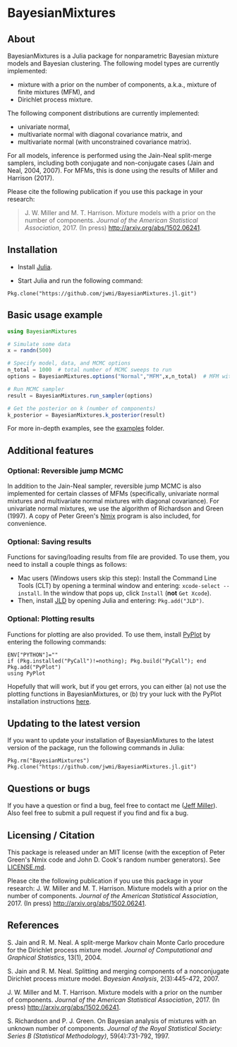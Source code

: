 # BayesianMixtures

<!--
[![Build Status](https://travis-ci.org/jwmi/BayesianMixtures.jl.svg?branch=master)](https://travis-ci.org/jwmi/BayesianMixtures.jl)
-->

## About

BayesianMixtures is a Julia package for nonparametric Bayesian mixture models and Bayesian clustering. The following model types are currently implemented:
- mixture with a prior on the number of components, a.k.a., mixture of finite mixtures (MFM), and
- Dirichlet process mixture.

The following component distributions are currently implemented:
- univariate normal,
- multivariate normal with diagonal covariance matrix, and
- multivariate normal (with unconstrained covariance matrix).

For all models, inference is performed using the Jain-Neal split-merge samplers, including both conjugate and non-conjugate cases (Jain and Neal, 2004, 2007).  For MFMs, this is done using the results of Miller and Harrison (2017).

Please cite the following publication if you use this package in your research:
> J. W. Miller and M. T. Harrison. Mixture models with a prior on the number of components. *Journal of the American Statistical Association*, 2017. (In press) http://arxiv.org/abs/1502.06241.


## Installation

- Install [Julia](http://julialang.org/downloads/).

- Start Julia and run the following command:
```
Pkg.clone("https://github.com/jwmi/BayesianMixtures.jl.git")
```

## Basic usage example

```julia
using BayesianMixtures

# Simulate some data
x = randn(500)

# Specify model, data, and MCMC options
n_total = 1000  # total number of MCMC sweeps to run
options = BayesianMixtures.options("Normal","MFM",x,n_total)  # MFM with univariate Normal components

# Run MCMC sampler
result = BayesianMixtures.run_sampler(options)

# Get the posterior on k (number of components) 
k_posterior = BayesianMixtures.k_posterior(result)
```

For more in-depth examples, see the [examples](examples/) folder.


## Additional features

### Optional: Reversible jump MCMC

In addition to the Jain-Neal sampler, reversible jump MCMC is also implemented for certain classes of MFMs (specifically, univariate normal mixtures and multivariate normal mixtures with diagonal covariance). For univariate normal mixtures, we use the algorithm of Richardson and Green (1997). A copy of Peter Green's [Nmix](https://people.maths.bris.ac.uk/~mapjg/Nmix/) program is also included, for convenience.

### Optional: Saving results

Functions for saving/loading results from file are provided.  To use them, you need to install a couple things as follows:
- Mac users (Windows users skip this step): Install the Command Line Tools (CLT) by opening a terminal window and entering: `xcode-select --install`.  In the window that pops up, click `Install` (**not** `Get Xcode`).
- Then, install [JLD](https://github.com/JuliaIO/JLD.jl) by opening Julia and entering: `Pkg.add("JLD")`.

### Optional: Plotting results

Functions for plotting are also provided.  To use them, install [PyPlot](https://github.com/JuliaPy/PyPlot.jl) by entering the following commands:
```
ENV["PYTHON"]=""
if (Pkg.installed("PyCall")!=nothing); Pkg.build("PyCall"); end
Pkg.add("PyPlot")
using PyPlot
```
Hopefully that will work, but if you get errors, you can either (a) not use the plotting functions in BayesianMixtures, or (b) try your luck with the PyPlot installation instructions [here](https://github.com/JuliaPy/PyPlot.jl).  



## Updating to the latest version

If you want to update your installation of BayesianMixtures to the latest version of the package, run the following commands in Julia:
```
Pkg.rm("BayesianMixtures")
Pkg.clone("https://github.com/jwmi/BayesianMixtures.jl.git")
```


## Questions or bugs

If you have a question or find a bug, feel free to contact me ([Jeff Miller](http://jwmi.github.io/)). Also feel free to submit a pull request if you find and fix a bug.


## Licensing / Citation

This package is released under an MIT license (with the exception of Peter Green's Nmix code and John D. Cook's random number generators). See [LICENSE.md](LICENSE.md). 

Please cite the following publication if you use this package in your research:
J. W. Miller and M. T. Harrison. Mixture models with a prior on the number of components. *Journal of the American Statistical Association*, 2017. (In press) http://arxiv.org/abs/1502.06241.


## References

S. Jain and R. M. Neal. A split-merge Markov chain Monte Carlo procedure for the Dirichlet process mixture model. *Journal of Computational and Graphical Statistics*, 13(1), 2004.

S. Jain and R. M. Neal. Splitting and merging components of a nonconjugate Dirichlet process mixture model. *Bayesian Analysis*, 2(3):445-472, 2007.

J. W. Miller and M. T. Harrison. Mixture models with a prior on the number of components. *Journal of the American Statistical Association*, 2017. (In press) http://arxiv.org/abs/1502.06241.

S. Richardson and P. J. Green. On Bayesian analysis of mixtures with an unknown number of components. *Journal of the Royal Statistical Society: Series B (Statistical Methodology)*, 59(4):731-792, 1997.

